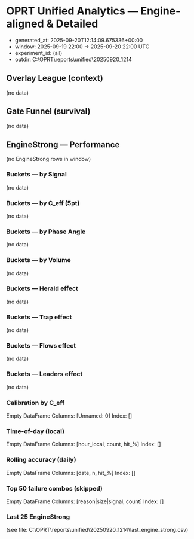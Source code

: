 # OPRT Unified Analytics — Engine-aligned & Detailed
- generated_at: 2025-09-20T12:14:09.675336+00:00
- window: 2025-09-19 22:00 → 2025-09-20 22:00 UTC
- experiment_id: (all)
- outdir: C:\OPRT\reports\unified\20250920_1214

## Overlay League (context)
(no data)

## Gate Funnel (survival)
(no data)

## EngineStrong — Performance
(no EngineStrong rows in window)

### Buckets — by Signal
(no data)

### Buckets — by C_eff (5pt)
(no data)

### Buckets — by Phase Angle
(no data)

### Buckets — by Volume
(no data)

### Buckets — Herald effect
(no data)

### Buckets — Trap effect
(no data)

### Buckets — Flows effect
(no data)

### Buckets — Leaders effect
(no data)

### Calibration by C_eff
Empty DataFrame
Columns: [Unnamed: 0]
Index: []

### Time-of-day (local)
Empty DataFrame
Columns: [hour_local, count, hit_%]
Index: []

### Rolling accuracy (daily)
Empty DataFrame
Columns: [date, n, hit_%]
Index: []

### Top 50 failure combos (skipped)
Empty DataFrame
Columns: [reason|size|signal, count]
Index: []

### Last 25 EngineStrong
(see file: C:\OPRT\reports\unified\20250920_1214\last_engine_strong.csv)